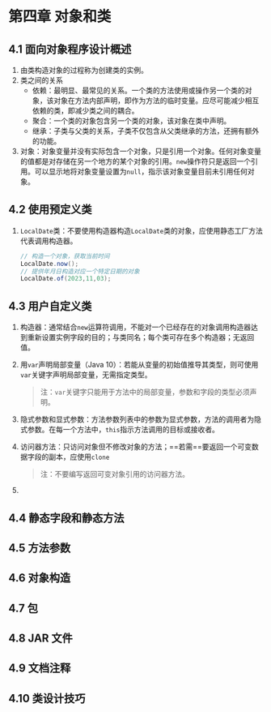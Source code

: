 # 第四章 对象和类

## 4.1 面向对象程序设计概述

1. 由类构造对象的过程称为创建类的实例。
2. 类之间的关系
   - 依赖：最明显、最常见的关系。一个类的方法使用或操作另一个类的对象，该对象在方法内部声明，即作为方法的临时变量。应尽可能减少相互依赖的类，即减少类之间的耦合。
   - 聚合：一个类的对象包含另一个类的对象，该对象在类中声明。
   - 继承：子类与父类的关系，子类不仅包含从父类继承的方法，还拥有额外的功能。
3. 对象：对象变量并没有实际包含一个对象，只是引用一个对象。任何对象变量的值都是对存储在另一个地方的某个对象的引用。`new`操作符只是返回一个引用。可以显示地将对象变量设置为`null`，指示该对象变量目前未引用任何对象。

## 4.2 使用预定义类

1. `LocalDate`类：不要使用构造器构造`LocalDate`类的对象，应使用静态工厂方法代表调用构造器。

   ```java
   // 构造一个对象，获取当前时间
   LocalDate.now();
   // 提供年月日构造对应一个特定日期的对象
   LocalDate.of(2023,11,03);
   ```

## 4.3 用户自定义类

1. 构造器：通常结合`new`运算符调用，不能对一个已经存在的对象调用构造器达到重新设置实例字段的目的；与类同名；每个类可存在多个构造器；无返回值。

2. 用`var`声明局部变量（Java 10）：若能从变量的初始值推导其类型，则可使用`var`关键字声明局部变量，无需指定类型。

   > 注：`var`关键字只能用于方法中的局部变量，参数和字段的类型必须声明。

3. 隐式参数和显式参数：方法参数列表中的参数为显式参数，方法的调用者为隐式参数。在每一个方法中，`this`指示方法调用的目标或接收者。

4. 访问器方法：只访问对象但不修改对象的方法；==若需==要返回一个可变数据字段的副本，应使用`clone`

   > 注：不要编写返回可变对象引用的访问器方法。

5. 

## 4.4 静态字段和静态方法



## 4.5 方法参数



## 4.6 对象构造



## 4.7 包



## 4.8 JAR 文件



## 4.9 文档注释



## 4.10 类设计技巧 